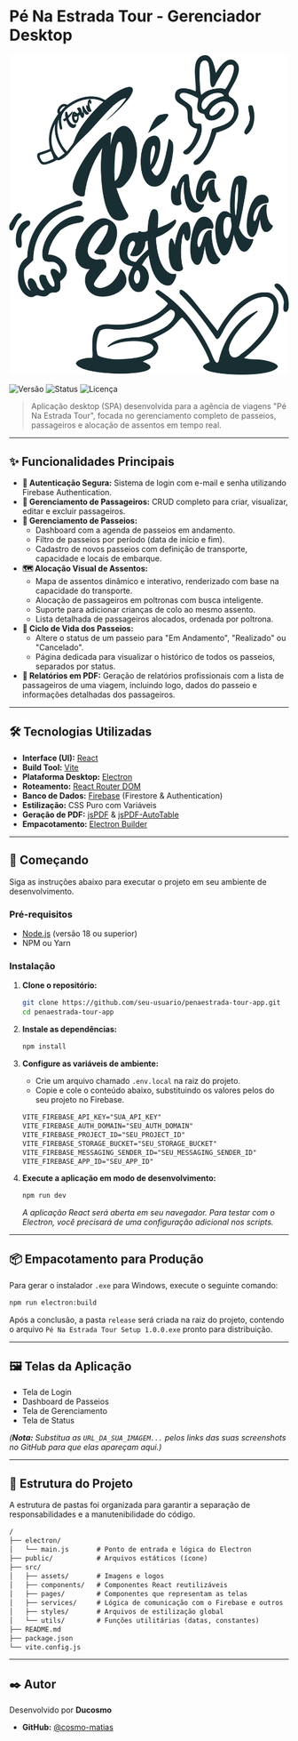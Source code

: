 # Pé Na Estrada Tour - Gerenciador Desktop

![Logo do Pé Na Estrada Tour](./src/assets/logoPeNaEstradaTour.png)

![Versão](https://img.shields.io/badge/version-1.0.0-blue)
![Status](https://img.shields.io/badge/status-concluído-brightgreen)
![Licença](https://img.shields.io/badge/license-MIT-green)

> Aplicação desktop (SPA) desenvolvida para a agência de viagens "Pé Na Estrada Tour", focada no gerenciamento completo de passeios, passageiros e alocação de assentos em tempo real.

---

## ✨ Funcionalidades Principais

*   **🔐 Autenticação Segura:** Sistema de login com e-mail e senha utilizando Firebase Authentication.
*   **👤 Gerenciamento de Passageiros:** CRUD completo para criar, visualizar, editar e excluir passageiros.
*   **🚌 Gerenciamento de Passeios:**
    *   Dashboard com a agenda de passeios em andamento.
    *   Filtro de passeios por período (data de início e fim).
    *   Cadastro de novos passeios com definição de transporte, capacidade e locais de embarque.
*   **🗺️ Alocação Visual de Assentos:**
    *   Mapa de assentos dinâmico e interativo, renderizado com base na capacidade do transporte.
    *   Alocação de passageiros em poltronas com busca inteligente.
    *   Suporte para adicionar crianças de colo ao mesmo assento.
    *   Lista detalhada de passageiros alocados, ordenada por poltrona.
*   **🔄 Ciclo de Vida dos Passeios:**
    *   Altere o status de um passeio para "Em Andamento", "Realizado" ou "Cancelado".
    *   Página dedicada para visualizar o histórico de todos os passeios, separados por status.
*   **📄 Relatórios em PDF:** Geração de relatórios profissionais com a lista de passageiros de uma viagem, incluindo logo, dados do passeio e informações detalhadas dos passageiros.

---

## 🛠️ Tecnologias Utilizadas

*   **Interface (UI):** [React](https://reactjs.org/)
*   **Build Tool:** [Vite](https://vitejs.dev/)
*   **Plataforma Desktop:** [Electron](https://www.electronjs.org/)
*   **Roteamento:** [React Router DOM](https://reactrouter.com/)
*   **Banco de Dados:** [Firebase](https://firebase.google.com/) (Firestore & Authentication)
*   **Estilização:** CSS Puro com Variáveis
*   **Geração de PDF:** [jsPDF](https://github.com/parallax/jsPDF) & [jsPDF-AutoTable](https://github.com/simonbengtsson/jsPDF-AutoTable)
*   **Empacotamento:** [Electron Builder](https://www.electron.build/)

---

## 🚀 Começando

Siga as instruções abaixo para executar o projeto em seu ambiente de desenvolvimento.

### Pré-requisitos

*   [Node.js](https://nodejs.org/) (versão 18 ou superior)
*   NPM ou Yarn

### Instalação

1.  **Clone o repositório:**
    ```bash
    git clone https://github.com/seu-usuario/penaestrada-tour-app.git
    cd penaestrada-tour-app
    ```

2.  **Instale as dependências:**
    ```bash
    npm install
    ```

3.  **Configure as variáveis de ambiente:**
    *   Crie um arquivo chamado `.env.local` na raiz do projeto.
    *   Copie e cole o conteúdo abaixo, substituindo os valores pelos do seu projeto no Firebase.
    ```env
    VITE_FIREBASE_API_KEY="SUA_API_KEY"
    VITE_FIREBASE_AUTH_DOMAIN="SEU_AUTH_DOMAIN"
    VITE_FIREBASE_PROJECT_ID="SEU_PROJECT_ID"
    VITE_FIREBASE_STORAGE_BUCKET="SEU_STORAGE_BUCKET"
    VITE_FIREBASE_MESSAGING_SENDER_ID="SEU_MESSAGING_SENDER_ID"
    VITE_FIREBASE_APP_ID="SEU_APP_ID"
    ```

4.  **Execute a aplicação em modo de desenvolvimento:**
    ```bash
    npm run dev
    ```
    *A aplicação React será aberta em seu navegador. Para testar com o Electron, você precisará de uma configuração adicional nos scripts.*

---

## 📦 Empacotamento para Produção

Para gerar o instalador `.exe` para Windows, execute o seguinte comando:

```bash
npm run electron:build
```

Após a conclusão, a pasta `release` será criada na raiz do projeto, contendo o arquivo `Pé Na Estrada Tour Setup 1.0.0.exe` pronto para distribuição.

---

## 🖼️ Telas da Aplicação

*   Tela de Login
*   Dashboard de Passeios
*   Tela de Gerenciamento
*    Tela de Status

*(**Nota:** Substitua as `URL_DA_SUA_IMAGEM...` pelos links das suas screenshots no GitHub para que elas apareçam aqui.)*

---

## 📂 Estrutura do Projeto

A estrutura de pastas foi organizada para garantir a separação de responsabilidades e a manutenibilidade do código.

```
/
├── electron/
│   └── main.js       # Ponto de entrada e lógica do Electron
├── public/           # Arquivos estáticos (ícone)
├── src/
│   ├── assets/       # Imagens e logos
│   ├── components/   # Componentes React reutilizáveis
│   ├── pages/        # Componentes que representam as telas
│   ├── services/     # Lógica de comunicação com o Firebase e outros
│   ├── styles/       # Arquivos de estilização global
│   └── utils/        # Funções utilitárias (datas, constantes)
├── README.md
├── package.json
└── vite.config.js
```

---

## ✒️ Autor

Desenvolvido por **Ducosmo**

*   **GitHub:** [@cosmo-matias](https://github.com/cosmo-matias)